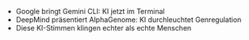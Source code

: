 - Google bringt Gemini CLI: KI jetzt im Terminal
- DeepMind präsentiert AlphaGenome: KI durchleuchtet Genregulation
- Diese KI-Stimmen klingen echter als echte Menschen

